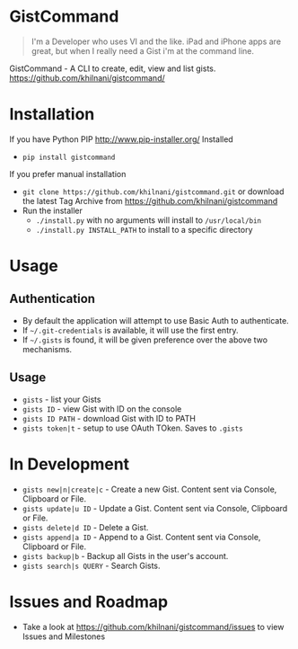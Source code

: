GistCommand
===========

> I'm a Developer who uses VI and the like. iPad and iPhone apps are great, but when I really need a Gist i'm at the command line. 

GistCommand - A CLI to create, edit, view and list gists. https://github.com/khilnani/gistcommand/

Installation
============

If you have Python PIP http://www.pip-installer.org/ Installed

- `pip install gistcommand`

If you prefer manual installation

- `git clone https://github.com/khilnani/gistcommand.git` or download the latest Tag Archive from https://github.com/khilnani/gistcommand
- Run the installer
  - `./install.py` with no arguments will install to `/usr/local/bin`
  - `./install.py INSTALL_PATH` to install to a specific directory

Usage
=========

Authentication
--------------

- By default the application will attempt to use Basic Auth to authenticate. 
- If `~/.git-credentials` is available, it will use the first entry. 
- If  `~/.gists` is found, it will be given preference over the above two mechanisms.

Usage
---------

- `gists` - list your Gists
- `gists ID` - view Gist with ID on the console
- `gists ID PATH` - download Gist with ID to PATH
- `gists token|t` - setup to use OAuth TOken. Saves to `.gists`

In Development
==============

- `gists new|n|create|c` - Create a new Gist. Content sent via Console, Clipboard or File.
- `gists update|u ID` - Update a Gist. Content sent via Console, Clipboard or File.
- `gists delete|d ID` - Delete a Gist.
- `gists append|a ID` - Append to a Gist. Content sent via Console, Clipboard or File.
- `gists backup|b` - Backup all Gists in the user's account.
- `gists search|s QUERY` - Search Gists.

Issues and Roadmap
==================

- Take a look at https://github.com/khilnani/gistcommand/issues to view Issues and Milestones


